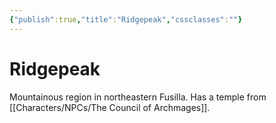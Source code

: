 ```yaml
---
{"publish":true,"title":"Ridgepeak","cssclasses":""}
---
```


# Ridgepeak

Mountainous region in northeastern Fusilla. Has a temple from [[Characters/NPCs/The Council of Archmages]]. 